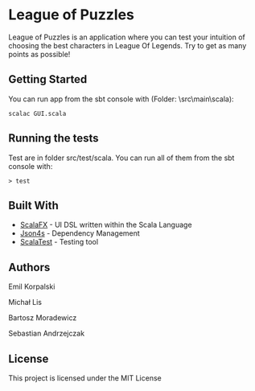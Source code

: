 # League of Puzzles 
League of Puzzles is an application where you can test your intuition of choosing the best characters in League Of Legends. Try to get as many points as possible!

## Getting Started
You can run app from the sbt console with (Folder: \src\main\scala):
```
scalac GUI.scala
```

## Running the tests
Test are in folder src/test/scala. You can run all of them from the sbt console with:
```
> test 
```

## Built With

* [ScalaFX](http://www.scalafx.org/) - UI DSL written within the Scala Language
* [Json4s](http://json4s.org/) - Dependency Management
* [ScalaTest](http://www.scalatest.org) -  Testing tool

## Authors
Emil Korpalski

Michał Lis

Bartosz Moradewicz

Sebastian Andrzejczak
## License

This project is licensed under the MIT License 